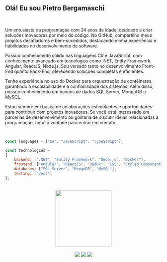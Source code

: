 ## Olá! Eu sou Pietro Bergamaschi

<br>

Um entusiasta da programação com 24 anos de idade, dedicado a criar soluções inovadoras por meio do código. No GitHub, compartilho meus projetos desafiadores e bem-sucedidos, destacando minha experiência e habilidades no desenvolvimento de software.

Possuo conhecimento sólido nas linguagens C# e JavaScript, com conhecimento avançado em tecnologias como .NET, Entity Framework, Angular, ReactJS, Node.js. Sou versado tanto no desenvolvimento Front-End quanto Back-End, oferecendo soluções completas e eficientes.

Tenho experiência no uso do Docker para orquestração de contêineres, garantindo a escalabilidade e a confiabilidade dos sistemas. Além disso, possuo conhecimento em bancos de dados SQL Server, MongoDB e MySQL.

Estou sempre em busca de colaborações estimulantes e oportunidades para contribuir com projetos inovadores. Se você está interessado em parcerias de desenvolvimento ou gostaria de discutir ideias relacionadas à programação, fique à vontade para entrar em contato.

<br>
  
<div align="left">

  ``` js
const languages = ["C#", "JavaScript", "TypeScript"];
  
const technologies =
{
      backend: [".NET", "Entity Framework", "Node.js", "Docker"],
      frontend: ["Angular", "ReactJS", "Redux", "CSS", "Styled Components"],
      databases: ["SQL Server", "MongoDB", "MySQL"],
      testing: ["Jest"]
};

  ```
</div>

<br>

<div align="center">
  <a href="https://github.com/Pietro-berg7">
  <img height="180em" src="https://github-readme-stats.vercel.app/api/top-langs/?username=Pietro-berg7&layout=compact&langs_count=7&theme=gotham"/>
</div>
  
<div align="center"><br>
  <a href="https://www.instagram.com/pietrob_7/" target="_blank"><img src="https://img.shields.io/badge/-Instagram-%23E4405F?style=for-the-badge&logo=instagram&logoColor=white" target="_blank"></a>
  <a href = "mailto:pietrovb25@gmail.com"><img src="https://img.shields.io/badge/-Gmail-%23333?style=for-the-badge&logo=gmail&logoColor=white" target="_blank"></a>
  <a href="https://www.linkedin.com/in/pietroberg7/" target="_blank"><img src="https://img.shields.io/badge/-LinkedIn-%230077B5?style=for-the-badge&logo=linkedin&logoColor=white" target="_blank"></a> 
</div>
